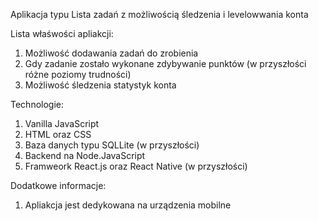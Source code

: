 Aplikacja typu Lista zadań z możliwością śledzenia i levelowwania konta

Lista właśwości apliakcji:
1. Możliwość dodawania zadań do zrobienia 
2. Gdy zadanie zostało wykonane zdybywanie punktów (w przyszłości różne poziomy trudności)
3. Możliwość śledzenia statystyk konta 


Technologie:
1. Vanilla JavaScript
2. HTML oraz CSS
3. Baza danych typu SQLLite (w przyszłości)
4. Backend na Node.JavaScript
5. Framweork React.js oraz React Native (w przyszłości)

Dodatkowe informacje:
1. Apliakcja jest dedykowana na urządzenia mobilne
